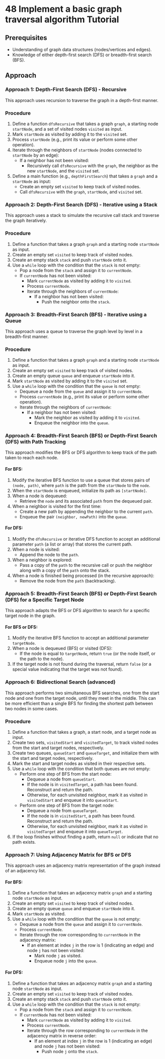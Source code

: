 # 48 Implement a basic graph traversal algorithm Tutorial

## Prerequisites

*   Understanding of graph data structures (nodes/vertices and edges).
*   Knowledge of either depth-first search (DFS) or breadth-first search (BFS).

## Approach

### Approach 1: Depth-First Search (DFS) - Recursive

This approach uses recursion to traverse the graph in a depth-first manner.

### Procedure

1. Define a function `dfsRecursive` that takes a graph `graph`, a starting node `startNode`, and a set of visited nodes `visited` as input.
2. Mark `startNode` as visited by adding it to the `visited` set.
3. Process `startNode` (e.g., print its value or perform some other operation).
4. Iterate through the neighbors of `startNode` (nodes connected to `startNode` by an edge):
    *   If a neighbor has not been visited:
        *   Recursively call `dfsRecursive` with the `graph`, the neighbor as the new `startNode`, and the `visited` set.
5. Define a main function (e.g., `depthFirstSearch`) that takes a `graph` and a `startNode` as input:
    *   Create an empty set `visited` to keep track of visited nodes.
    *   Call `dfsRecursive` with the `graph`, `startNode`, and `visited` set.

### Approach 2: Depth-First Search (DFS) - Iterative using a Stack

This approach uses a stack to simulate the recursive call stack and traverse the graph iteratively.

### Procedure

1. Define a function that takes a graph `graph` and a starting node `startNode` as input.
2. Create an empty set `visited` to keep track of visited nodes.
3. Create an empty stack `stack` and push `startNode` onto it.
4. Use a `while` loop with the condition that the `stack` is not empty:
    *   Pop a node from the `stack` and assign it to `currentNode`.
    *   If `currentNode` has not been visited:
        *   Mark `currentNode` as visited by adding it to `visited`.
        *   Process `currentNode`.
        *   Iterate through the neighbors of `currentNode`:
            *   If a neighbor has not been visited:
                *   Push the neighbor onto the `stack`.

### Approach 3: Breadth-First Search (BFS) - Iterative using a Queue

This approach uses a queue to traverse the graph level by level in a breadth-first manner.

### Procedure

1. Define a function that takes a graph `graph` and a starting node `startNode` as input.
2. Create an empty set `visited` to keep track of visited nodes.
3. Create an empty queue `queue` and enqueue `startNode` into it.
4. Mark `startNode` as visited by adding it to the `visited` set.
5. Use a `while` loop with the condition that the `queue` is not empty:
    *   Dequeue a node from the `queue` and assign it to `currentNode`.
    *   Process `currentNode` (e.g., print its value or perform some other operation).
    *   Iterate through the neighbors of `currentNode`:
        *   If a neighbor has not been visited:
            *   Mark the neighbor as visited by adding it to `visited`.
            *   Enqueue the neighbor into the `queue`.

### Approach 4: Breadth-First Search (BFS) or Depth-First Search (DFS) with Path Tracking

This approach modifies the BFS or DFS algorithm to keep track of the path taken to reach each node.

#### For BFS:

1. Modify the iterative BFS function to use a queue that stores pairs of `(node, path)`, where `path` is the path from the `startNode` to the `node`.
2. When the `startNode` is enqueued, initialize its path as `[startNode]`.
3. When a node is dequeued:
    *   Retrieve the `node` and its associated `path` from the dequeued pair.
4. When a neighbor is visited for the first time:
    *   Create a new path by appending the neighbor to the current `path`.
    *   Enqueue the pair `(neighbor, newPath)` into the `queue`.

#### For DFS:

1. Modify the `dfsRecursive` or iterative DFS function to accept an additional parameter `path` (a list or array) that stores the current path.
2. When a node is visited:
    *   Append the node to the `path`.
3. When a neighbor is explored:
    *   Pass a copy of the `path` to the recursive call or push the neighbor along with a copy of the `path` onto the stack.
4. When a node is finished being processed (in the recursive approach):
    *   Remove the node from the `path` (backtracking).

### Approach 5: Breadth-First Search (BFS) or Depth-First Search (DFS) for a Specific Target Node

This approach adapts the BFS or DFS algorithm to search for a specific target node in the graph.

#### For BFS or DFS:

1. Modify the iterative BFS function to accept an additional parameter `targetNode`.
2. When a node is dequeued (BFS) or visited (DFS):
    *   If the node is equal to `targetNode`, return `true` (or the node itself, or the path to the node).
3. If the target node is not found during the traversal, return `false` (or a special value indicating that the target was not found).

### Approach 6: Bidirectional Search (advanced)

This approach performs two simultaneous BFS searches, one from the start node and one from the target node, until they meet in the middle. This can be more efficient than a single BFS for finding the shortest path between two nodes in some cases.

### Procedure

1. Define a function that takes a graph, a start node, and a target node as input.
2. Create two sets, `visitedStart` and `visitedTarget`, to track visited nodes from the start and target nodes, respectively.
3. Create two queues, `queueStart` and `queueTarget`, and initialize them with the start and target nodes, respectively.
4. Mark the start and target nodes as visited in their respective sets.
5. Use a `while` loop with the condition that both queues are not empty:
    *   Perform one step of BFS from the start node:
        *   Dequeue a node from `queueStart`.
        *   If the node is in `visitedTarget`, a path has been found. Reconstruct and return the path.
        *   Otherwise, for each unvisited neighbor, mark it as visited in `visitedStart` and enqueue it into `queueStart`.
    *   Perform one step of BFS from the target node:
        *   Dequeue a node from `queueTarget`.
        *   If the node is in `visitedStart`, a path has been found. Reconstruct and return the path.
        *   Otherwise, for each unvisited neighbor, mark it as visited in `visitedTarget` and enqueue it into `queueTarget`.
6. If the loop finishes without finding a path, return `null` or indicate that no path exists.

### Approach 7: Using Adjacency Matrix for BFS or DFS

This approach uses an adjacency matrix representation of the graph instead of an adjacency list.

#### For BFS:

1. Define a function that takes an adjacency matrix `graph` and a starting node `startNode` as input.
2. Create an empty set `visited` to keep track of visited nodes.
3. Create an empty queue `queue` and enqueue `startNode` into it.
4. Mark `startNode` as visited.
5. Use a `while` loop with the condition that the `queue` is not empty:
    *   Dequeue a node from the `queue` and assign it to `currentNode`.
    *   Process `currentNode`.
    *   Iterate through the row corresponding to `currentNode` in the adjacency matrix:
        *   If an element at index `j` in the row is 1 (indicating an edge) and node `j` has not been visited:
            *   Mark node `j` as visited.
            *   Enqueue node `j` into the `queue`.

#### For DFS:

1. Define a function that takes an adjacency matrix `graph` and a starting node `startNode` as input.
2. Create an empty set `visited` to keep track of visited nodes.
3. Create an empty stack `stack` and push `startNode` onto it.
4. Use a `while` loop with the condition that the `stack` is not empty:
    *   Pop a node from the `stack` and assign it to `currentNode`.
    *   If `currentNode` has not been visited:
        *   Mark `currentNode` as visited by adding it to `visited`.
        *   Process `currentNode`.
        *   Iterate through the row corresponding to `currentNode` in the adjacency matrix in reverse order:
            *   If an element at index `j` in the row is 1 (indicating an edge) and node `j` has not been visited:
                *   Push node `j` onto the `stack`.
